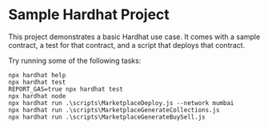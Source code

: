 # Sample Hardhat Project

This project demonstrates a basic Hardhat use case. It comes with a sample contract, a test for that contract, and a script that deploys that contract.

Try running some of the following tasks:

```shell
npx hardhat help
npx hardhat test
REPORT_GAS=true npx hardhat test
npx hardhat node
npx hardhat run .\scripts\MarketplaceDeploy.js --network mumbai
npx hardhat run .\scripts\MarketplaceGenerateCollections.js
npx hardhat run .\scripts\MarketplaceGenerateBuySell.js
```
